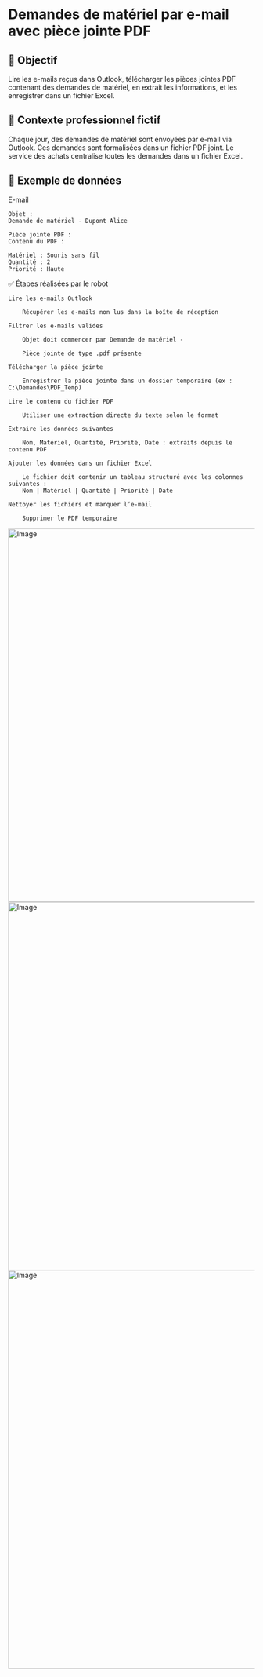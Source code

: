 # Demandes de matériel par e-mail avec pièce jointe PDF

## 🎯 Objectif

Lire les e-mails reçus dans Outlook, télécharger les pièces jointes PDF contenant des demandes de matériel, en extrait les informations, et les enregistrer dans un fichier Excel.

## 📌 Contexte professionnel fictif

Chaque jour, des demandes de matériel sont envoyées par e-mail via Outlook. Ces demandes sont formalisées dans un fichier PDF joint. Le service des achats centralise toutes les demandes dans un fichier Excel.

## 🧪 Exemple de données
E-mail

    Objet :
    Demande de matériel - Dupont Alice

    Pièce jointe PDF :
    Contenu du PDF :

    Matériel : Souris sans fil  
    Quantité : 2  
    Priorité : Haute

✅ Étapes réalisées par le robot

    Lire les e-mails Outlook

        Récupérer les e-mails non lus dans la boîte de réception

    Filtrer les e-mails valides

        Objet doit commencer par Demande de matériel -

        Pièce jointe de type .pdf présente

    Télécharger la pièce jointe

        Enregistrer la pièce jointe dans un dossier temporaire (ex : C:\Demandes\PDF_Temp)

    Lire le contenu du fichier PDF

        Utiliser une extraction directe du texte selon le format

    Extraire les données suivantes

        Nom, Matériel, Quantité, Priorité, Date : extraits depuis le contenu PDF

    Ajouter les données dans un fichier Excel

        Le fichier doit contenir un tableau structuré avec les colonnes suivantes :
        Nom | Matériel | Quantité | Priorité | Date 

    Nettoyer les fichiers et marquer l’e-mail

        Supprimer le PDF temporaire

<img width="1255" height="761" alt="Image" src="https://github.com/user-attachments/assets/deec5475-3ef8-464c-bbc8-1b2087981414" />

<img width="1410" height="750" alt="Image" src="https://github.com/user-attachments/assets/29489b52-045c-42e8-87b5-32f2ca01b953" />

<img width="1351" height="813" alt="Image" src="https://github.com/user-attachments/assets/d8b9fcb0-dff5-48e0-9cd3-481a53ae13c2" />





